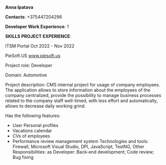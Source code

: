 **Anna Ipatava**

**Contacts**:
+375447204296

**Developer Work Experience**: 1

**SKILLS PROJECT EXPERIENCE**:

ITSM Portal Oct 2022 - Nov 2022

PieSoft.US www.piesoft.us

Project role: Developer

Domain: Automotive

Project description: CMS internal project for usage of company employees.
The application allows to store information about the employees of the company centralized,
provide the possibility to manage business processes related to the company staff well-timed,
with less effort and automatically, allows to decrease daily working grind.

Has the following features:
- User Personal profiles
- Vacations calendar
- CVs of employees
- Performance review management system
  Technologies and tools: Firewall, Microsoft Visual Studio, DPI, JavaScript, TestNG, Other
  Responsibilities:
  as Developer: Back-end development; Code review; Bug fixing